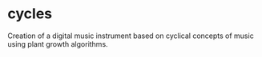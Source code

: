 # cycles
Creation of a digital music instrument based on cyclical concepts of music using plant growth algorithms.
